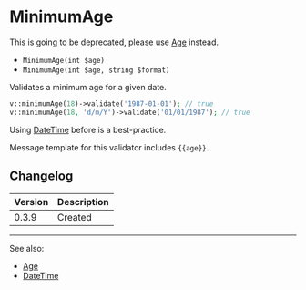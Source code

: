 # MinimumAge

This is going to be deprecated, please use [Age](Age.md) instead.

- `MinimumAge(int $age)`
- `MinimumAge(int $age, string $format)`

Validates a minimum age for a given date.

```php
v::minimumAge(18)->validate('1987-01-01'); // true
v::minimumAge(18, 'd/m/Y')->validate('01/01/1987'); // true
```

Using [DateTime](DateTime.md) before is a best-practice.

Message template for this validator includes `{{age}}`.

## Changelog

Version | Description
--------|-------------
  0.3.9 | Created

***
See also:

- [Age](Age.md)
- [DateTime](DateTime.md)
